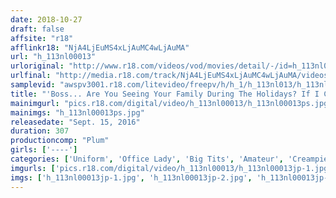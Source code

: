 ```yaml
---
date: 2018-10-27
draft: false
affsite: "r18"
afflinkr18: "NjA4LjEuMS4xLjAuMC4wLjAuMA"
url: "h_113nl00013"
urloriginal: "http://www.r18.com/videos/vod/movies/detail/-/id=h_113nl00013"
urlfinal: "http://media.r18.com/track/NjA4LjEuMS4xLjAuMC4wLjAuMA/videos/vod/movies/detail/-/id=h_113nl00013"
samplevid: "awspv3001.r18.com/litevideo/freepv/h/h_1/h_113nl013/h_113nl013_dmb_w.mp4"
title: "'Boss... Are You Seeing Your Family During The Holidays? If I Can't See You, Then Maybe I'll Work Instead. I Started This Part Time Job...' Office Lady Stories Vol.13 What Happens When 10 Female Employees Who Committed Adultery Start An Adult Part Time Job? From Shinbashi With Love..."
mainimgurl: "pics.r18.com/digital/video/h_113nl00013/h_113nl00013ps.jpg"
mainimgs: "h_113nl00013ps.jpg"
releasedate: "Sept. 15, 2016"
duration: 307
productioncomp: "Plum"
girls: ['----']
categories: ['Uniform', 'Office Lady', 'Big Tits', 'Amateur', 'Creampie', 'Over 4 Hours']
imgurls: ['pics.r18.com/digital/video/h_113nl00013/h_113nl00013jp-1.jpg', 'pics.r18.com/digital/video/h_113nl00013/h_113nl00013jp-2.jpg', 'pics.r18.com/digital/video/h_113nl00013/h_113nl00013jp-3.jpg', 'pics.r18.com/digital/video/h_113nl00013/h_113nl00013jp-4.jpg', 'pics.r18.com/digital/video/h_113nl00013/h_113nl00013jp-5.jpg', 'pics.r18.com/digital/video/h_113nl00013/h_113nl00013jp-6.jpg', 'pics.r18.com/digital/video/h_113nl00013/h_113nl00013jp-7.jpg', 'pics.r18.com/digital/video/h_113nl00013/h_113nl00013jp-8.jpg', 'pics.r18.com/digital/video/h_113nl00013/h_113nl00013jp-9.jpg', 'pics.r18.com/digital/video/h_113nl00013/h_113nl00013jp-10.jpg', 'pics.r18.com/digital/video/h_113nl00013/h_113nl00013jp-11.jpg', 'pics.r18.com/digital/video/h_113nl00013/h_113nl00013jp-12.jpg', 'pics.r18.com/digital/video/h_113nl00013/h_113nl00013jp-13.jpg', 'pics.r18.com/digital/video/h_113nl00013/h_113nl00013jp-14.jpg', 'pics.r18.com/digital/video/h_113nl00013/h_113nl00013jp-15.jpg', 'pics.r18.com/digital/video/h_113nl00013/h_113nl00013jp-16.jpg', 'pics.r18.com/digital/video/h_113nl00013/h_113nl00013jp-17.jpg', 'pics.r18.com/digital/video/h_113nl00013/h_113nl00013jp-18.jpg', 'pics.r18.com/digital/video/h_113nl00013/h_113nl00013jp-19.jpg', 'pics.r18.com/digital/video/h_113nl00013/h_113nl00013jp-20.jpg']
imgs: ['h_113nl00013jp-1.jpg', 'h_113nl00013jp-2.jpg', 'h_113nl00013jp-3.jpg', 'h_113nl00013jp-4.jpg', 'h_113nl00013jp-5.jpg', 'h_113nl00013jp-6.jpg', 'h_113nl00013jp-7.jpg', 'h_113nl00013jp-8.jpg', 'h_113nl00013jp-9.jpg', 'h_113nl00013jp-10.jpg', 'h_113nl00013jp-11.jpg', 'h_113nl00013jp-12.jpg', 'h_113nl00013jp-13.jpg', 'h_113nl00013jp-14.jpg', 'h_113nl00013jp-15.jpg', 'h_113nl00013jp-16.jpg', 'h_113nl00013jp-17.jpg', 'h_113nl00013jp-18.jpg', 'h_113nl00013jp-19.jpg', 'h_113nl00013jp-20.jpg']
---
```

